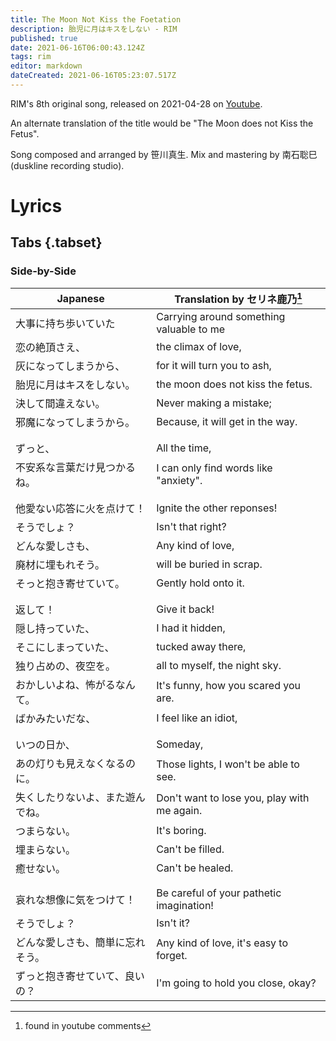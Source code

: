 ```yaml
---
title: The Moon Not Kiss the Foetation
description: 胎児に月はキスをしない - RIM
published: true
date: 2021-06-16T06:00:43.124Z
tags: rim
editor: markdown
dateCreated: 2021-06-16T05:23:07.517Z
---
```


RIM's 8th original song, released on 2021-04-28 on [Youtube](https://www.youtube.com/watch?v=-dAz7Se-umM).

An alternate translation of the title would be "The Moon does not Kiss the Fetus".

Song composed and arranged by 笹川真生. Mix and mastering by 南石聡巳 (duskline recording studio).

# Lyrics

## Tabs {.tabset}

### Side-by-Side
|Japanese|Translation by セリネ鹿乃[^1]|
|--------|------------------------|
|大事に持ち歩いていた|Carrying around something valuable to me|
|恋の絶頂さえ、|the climax of love,|
|灰になってしまうから、|for it will turn you to ash,|
|胎児に月はキスをしない。|the moon does not kiss the fetus.|
|決して間違えない。|Never making a mistake;|
|邪魔になってしまうから。|Because, it will get in the way.|
| | |
| | |
|ずっと、|All the time,|
|不安系な言葉だけ見つかるね。|I can only find words like "anxiety".|
| | |
| | |
|他愛ない応答に火を点けて！|Ignite the other reponses!|
|そうでしょ？|Isn't that right?|
|どんな愛しさも、|Any kind of love,|
|廃材に埋もれそう。|will be buried in scrap.|
|そっと抱き寄せていて。|Gently hold onto it.|
| | |
| | |
|返して！|Give it back!|
|隠し持っていた、|I had it hidden,|
|そこにしまっていた、|tucked away there,|
|独り占めの、夜空を。|all to myself, the night sky.|
|おかしいよね、怖がるなんて。|It's funny, how you scared you are.|
|ばかみたいだな、|I feel like an idiot,|
| | |
| | |
|いつの日か、|Someday,|
|あの灯りも見えなくなるのに。|Those lights, I won't be able to see.|
|失くしたりないよ、また遊んでね。|Don't want to lose you, play with me again.|
|つまらない。|It's boring.|
|埋まらない。|Can't be filled.|
|癒せない。|Can't be healed.|
| | |
| | |
|哀れな想像に気をつけて！|Be careful of your pathetic imagination!|
|そうでしょ？|Isn't it?|
|どんな愛しさも、簡単に忘れそう。|Any kind of love, it's easy to forget.|
|ずっと抱き寄せていて、良いの？|I'm going to hold you close, okay?|

[^1]: found in youtube comments
